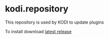 # kodi.repository
This repository is used by KODI to update plugins

To install download [latest release](https://bit.ly/3dDoc8S)
